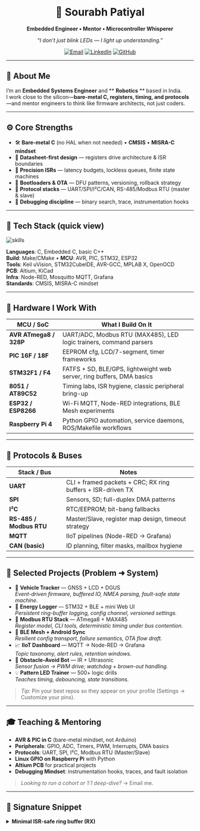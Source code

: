 <!-- Profile README -->

<div align="center">

# 🔌 Sourabh Patiyal  
**Embedded Engineer • Mentor • Microcontroller Whisperer**

*“I don’t just blink LEDs — I light up understanding.”*

[![Email](https://img.shields.io/badge/Email-sourabhpatyal%40gmail.com-informational?style=flat)](mailto:sourabhpatyal@gmail.com)
[![LinkedIn](https://img.shields.io/badge/LinkedIn-sourabhpatyal-blue?style=flat)](https://www.linkedin.com/in/sourabh-patiyal-0b956912b/)
[![GitHub](https://img.shields.io/badge/GitHub-sourabhpatyal-black?style=flat)](https://github.com/sourabhpatyal)

</div>

> 

---

## 👋 About Me

I’m an **Embedded Systems Engineer** and ** **Robotics** ** based in India.  
I work close to the silicon—**bare-metal C, registers, timing, and protocols**—and mentor engineers to think like firmware architects, not just coders.

---

## ⚙️ Core Strengths

- 🛠️ **Bare-metal C** (no HAL when not needed) • **CMSIS** • **MISRA-C mindset**  
- 🧾 **Datasheet-first design** — registers drive architecture & ISR boundaries  
- 🧵 **Precision ISRs** — latency budgets, lockless queues, finite state machines  
- 🔁 **Bootloaders & OTA** — DFU patterns, versioning, rollback strategy  
- 📡 **Protocol stacks** — UART/SPI/I²C/CAN, RS-485/Modbus RTU (master & slave)  
- 🔬 **Debugging discipline** — binary search, trace, instrumentation hooks

---

## 🧰 Tech Stack (quick view)

<!-- icon strip -->
<p align="left">
  <img src="https://skillicons.dev/icons?i=c,cpp,cmake,git,linux,raspberrypi,arduino,stm32,python" alt="skills" />
</p>


**Languages**: C, Embedded C, basic C++  
**Build**: Make/CMake • **MCU**: AVR, PIC, STM32, ESP32  
**Tools**: Keil uVision, STM32CubeIDE, AVR-GCC, MPLAB X, OpenOCD  
**PCB**: Altium, KiCad  
**Infra**: Node-RED, Mosquitto MQTT, Grafana  
**Standards**: CMSIS, MISRA-C mindset

---

## 🧵 Hardware I Work With


| MCU / SoC                | What I Build On It                                                      |
|--------------------------|-------------------------------------------------------------------------|
| **AVR ATmega8 / 328P**   | UART/ADC, Modbus RTU (MAX485), LED logic trainers, command parsers     |
| **PIC 16F / 18F**        | EEPROM cfg, LCD/7-segment, timer frameworks                            |
| **STM32F1 / F4**         | FATFS + SD, BLE/GPS, lightweight web server, ring buffers, DMA basics  |
| **8051 / AT89C52**       | Timing labs, ISR hygiene, classic peripheral bring-up                   |
| **ESP32 / ESP8266**      | Wi-Fi MQTT, Node-RED integrations, BLE Mesh experiments                |
| **Raspberry Pi 4**       | Python GPIO automation, service daemons, ROS/Makefile workflows        |

---

## 🔄 Protocols & Buses


| Stack / Bus               | Notes                                                                  |
|---------------------------|------------------------------------------------------------------------|
| **UART**                  | CLI + framed packets + CRC; RX ring buffers + ISR-driven TX            |
| **SPI**                   | Sensors, SD; full-duplex DMA patterns                                  |
| **I²C**                   | RTC/EEPROM; bit-bang fallbacks                                         |
| **RS-485 / Modbus RTU**   | Master/Slave, register map design, timeout strategy                    |
| **MQTT**                  | IIoT pipelines (Node-RED → Grafana)                                    |
| **CAN (basic)**           | ID planning, filter masks, mailbox hygiene                             |

---

## 🚀 Selected Projects (Problem ➜ System)

- 🚗 **Vehicle Tracker** — GNSS + LCD + DGUS  
  *Event-driven firmware, buffered IO, NMEA parsing, fault-safe state machine.*
- 🔋 **Energy Logger** — STM32 + BLE + mini Web UI  
  *Persistent ring-buffer logging, config channel, versioned settings.*
- 📡 **Modbus RTU Stack** — ATmega8 + MAX485  
  *Register model, CLI tools, deterministic timing under bus contention.*
- 📶 **BLE Mesh + Android Sync**  
  *Resilient config transport, failure semantics, OTA flow draft.*
- 📈 **IIoT Dashboard** — MQTT → Node-RED → Grafana  
  *Topic taxonomy, alert rules, retention windows.*
- 🤖 **Obstacle-Avoid Bot** — IR + Ultrasonic  
  *Sensor fusion → PWM drive; watchdog + brown-out handling.*
- 💡 **Pattern LED Trainer** — 500+ logic drills  
  *Teaches timing, debouncing, state transitions.*

> _Tip:_ Pin your best repos so they appear on your profile (Settings → Customize your pins).

---

## 🎓 Teaching & Mentoring

- **AVR & PIC in C** (bare-metal mindset, not Arduino)  
- **Peripherals**: GPIO, ADC, Timers, PWM, Interrupts, DMA basics  
- **Protocols**: UART, SPI, I²C, Modbus RTU (Master/Slave)  
- **Linux GPIO on Raspberry Pi** with Python  
- **Altium PCB** for practical projects  
- **Debugging Mindset**: instrumentation hooks, traces, and fault isolation

> *Looking to run a cohort or 1:1 deep-dive?* → Email me.

---

## 🧪 Signature Snippet

<details>
<summary><b>Minimal ISR-safe ring buffer (RX)</b></summary>

```c
typedef struct { volatile uint8_t q[128]; volatile uint8_t h, t; } rb_t;

static inline void rb_put(rb_t* r, uint8_t b){
    uint8_t n = (r->h + 1) & 127;
    if (n != r->t) { r->q[r->h] = b; r->h = n; }
}
static inline int rb_get(rb_t* r){
    if (r->t == r->h) return -1;
    uint8_t b = r->q[r->t];
    r->t = (r->t + 1) & 127;
    return b;
}

// ISR (UART RX):
void USARTx_IRQHandler(void){
    if (UART_RXNE()) { rb_put(&rxbuf, UART_READ()); }
}
